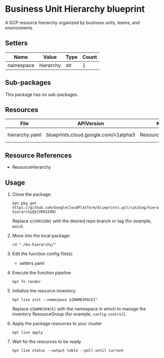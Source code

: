 <!-- BEGINNING OF PRE-COMMIT-BLUEPRINT DOCS HOOK:TITLE -->
# Business Unit Hierarchy blueprint


<!-- END OF PRE-COMMIT-BLUEPRINT DOCS HOOK:TITLE -->
<!-- BEGINNING OF PRE-COMMIT-BLUEPRINT DOCS HOOK:BODY -->
A GCP resource hierarchy organized by business units, teams, and
environments

## Setters

|   Name    |   Value   | Type | Count |
|-----------|-----------|------|-------|
| namespace | hierarchy | str  |     1 |

## Sub-packages

This package has no sub-packages.

## Resources

|      File      |              APIVersion              |       Kind        |      Name      | Namespace |
|----------------|--------------------------------------|-------------------|----------------|-----------|
| hierarchy.yaml | blueprints.cloud.google.com/v1alpha3 | ResourceHierarchy | root-hierarchy | hierarchy |

## Resource References

- ResourceHierarchy

## Usage

1.  Clone the package:
    ```shell
    kpt pkg get https://github.com/GoogleCloudPlatform/blueprints.git/catalog/hierarchy/bu-hierarchy@${VERSION}
    ```
    Replace `${VERSION}` with the desired repo branch or tag
    (for example, `main`).

1.  Move into the local package:
    ```shell
    cd "./bu-hierarchy/"
    ```

1.  Edit the function config file(s):
    - setters.yaml

1.  Execute the function pipeline
    ```shell
    kpt fn render
    ```

1.  Initialize the resource inventory
    ```shell
    kpt live init --namespace ${NAMESPACE}"
    ```
    Replace `${NAMESPACE}` with the namespace in which to manage
    the inventory ResourceGroup (for example, `config-control`).

1.  Apply the package resources to your cluster
    ```shell
    kpt live apply
    ```

1.  Wait for the resources to be ready
    ```shell
    kpt live status --output table --poll-until current
    ```

<!-- END OF PRE-COMMIT-BLUEPRINT DOCS HOOK:BODY -->

